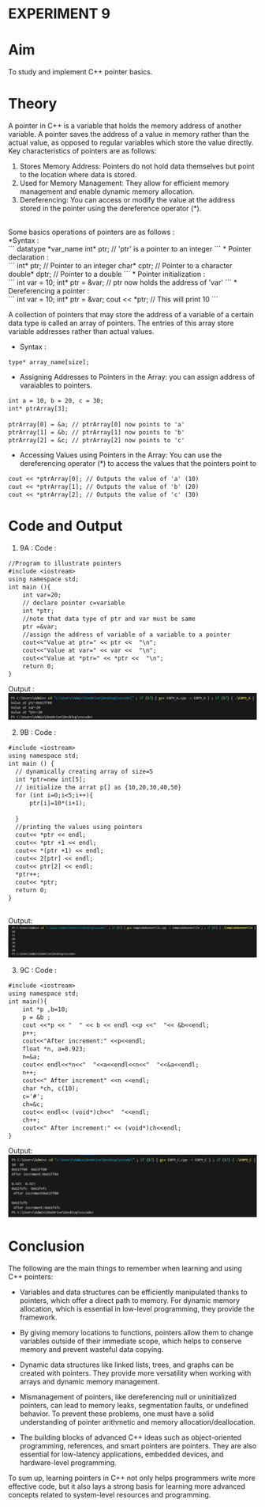 # EXPERIMENT 9
# Aim
To study and implement C++ pointer basics.
# Theory
A pointer in C++ is a variable that holds the memory address of another variable. A pointer saves the address of a value in memory rather than the actual value, as opposed to regular variables which store the value directly. <br>
Key characteristics of pointers are as follows: <br>
1) Stores Memory Address: Pointers do not hold data themselves but point to the location where data is stored. <br>
2) Used for Memory Management: They allow for efficient memory management and enable dynamic memory allocation. <br>
3) Dereferencing: You can access or modify the value at the address stored in the pointer using the dereference operator (*). <br>
<br>
Some basics operations of pointers are as follows : <br>
*Syntax : <br>
```
datatype *var_name
int* ptr;  // 'ptr' is a pointer to an integer
```
* Pointer declaration : <br>
```
int* ptr;     // Pointer to an integer
char* cptr;   // Pointer to a character
double* dptr; // Pointer to a double
```
* Pointer initialization : <br>
```
int var = 10;
int* ptr = &var;  // ptr now holds the address of 'var'
```
* Dereferencing a pointer : <br>
```
int var = 10;
int* ptr = &var;
cout << *ptr;  // This will print 10
```

A collection of pointers that may store the address of a variable of a certain data type is called an array of pointers. The entries of this array store variable addresses rather than actual values. <br>
* Syntax : <br>
```
type* array_name[size];
```
* Assigning Addresses to Pointers in the Array: you can assign address of varaiables to pointers.<br>
```
int a = 10, b = 20, c = 30;
int* ptrArray[3];

ptrArray[0] = &a; // ptrArray[0] now points to 'a'
ptrArray[1] = &b; // ptrArray[1] now points to 'b'
ptrArray[2] = &c; // ptrArray[2] now points to 'c'
```
* Accessing Values using Pointers in the Array: You can use the dereferencing operator (*) to access the values that the pointers point to <br>
```
cout << *ptrArray[0]; // Outputs the value of 'a' (10)
cout << *ptrArray[1]; // Outputs the value of 'b' (20)
cout << *ptrArray[2]; // Outputs the value of 'c' (30)

```
# Code and Output 
1) 9A :
   Code :
```
//Program to illustrate pointers
#include <iostream>
using namespace std;
int main (){
    int var=20;
    // declare pointer c=variable
    int *ptr;
    //note that data type of ptr and var must be same
    ptr =&var;
    //assign the address of variable of a variable to a pointer 
    cout<<"Value at ptr=" << ptr <<  "\n";
    cout<<"Value at var=" << var <<  "\n";
    cout<<"Value at *ptr=" << *ptr <<  "\n";
    return 0;
}
   ```
   Output : <br>
   ![EXP9A](https://github.com/sarakanyal03/CDS_Experiment9/blob/main/9A.png)

2) 9B :
   Code :
  ```
#include <iostream>
using namespace std;
int main () {
    // dynamically creating array of size=5
    int *ptr=new int[5];
    // initialize the arrat p[] as {10,20,30,40,50}
    for (int i=0;i<5;i++){
        ptr[i]=10*(i+1);

    }
    //printing the values using pointers
    cout<< *ptr << endl;
    cout<< *ptr +1 << endl;
    cout<< *(ptr +1) << endl;   
    cout<< 2[ptr] << endl; 
    cout<< ptr[2] << endl; 
    *ptr++;
    cout<< *ptr;
    return 0;
}


   ```
   Output: <br>
   ![EXP9B](https://github.com/sarakanyal03/CDS_Experiment9/blob/main/9B.png)

3) 9C :
   Code :
```
#include <iostream>
using namespace std;
int main(){
    int *p ,b=10;
    p = &b ;
    cout <<*p << "  " << b << endl <<p <<"  "<< &b<<endl;
    p++;
    cout<<"After increment:" <<p<<endl;
    float *n, a=8.923;
    n=&a;
    cout<< endl<<*n<<"  "<<a<<endl<<n<<"  "<<&a<<endl;
    n++;
    cout<<" After increment" <<n <<endl;
    char *ch, c(10);
    c='#';
    ch=&c;
    cout<< endl<< (void*)ch<<"  "<<endl;
    ch++;
    cout<<" After increment:" << (void*)ch<<endl;
}

   ```

   Output: <br>
   ![EXP9C](https://github.com/sarakanyal03/CDS_Experiment9/blob/main/9C.png)
   
# Conclusion 
The following are the main things to remember when learning and using C++ pointers:

*  Variables and data structures can be efficiently manipulated thanks to pointers, which offer a direct path to memory. For dynamic memory allocation, which is essential in low-level programming, they provide the framework.

* By giving memory locations to functions, pointers allow them to change variables outside of their immediate scope, which helps to conserve memory and prevent wasteful data copying.

* Dynamic data structures like linked lists, trees, and graphs can be created with pointers. They provide more versatility when working with arrays and dynamic memory management.

* Mismanagement of pointers, like dereferencing null or uninitialized pointers, can lead to memory leaks, segmentation faults, or undefined behavior. To prevent these problems, one must have a solid understanding of pointer arithmetic and memory allocation/deallocation.

*  The building blocks of advanced C++ ideas such as object-oriented programming, references, and smart pointers are pointers. They are also essential for low-latency applications, embedded devices, and hardware-level programming.

To sum up, learning pointers in C++ not only helps programmers write more effective code, but it also lays a strong basis for learning more advanced concepts related to system-level resources and programming.
